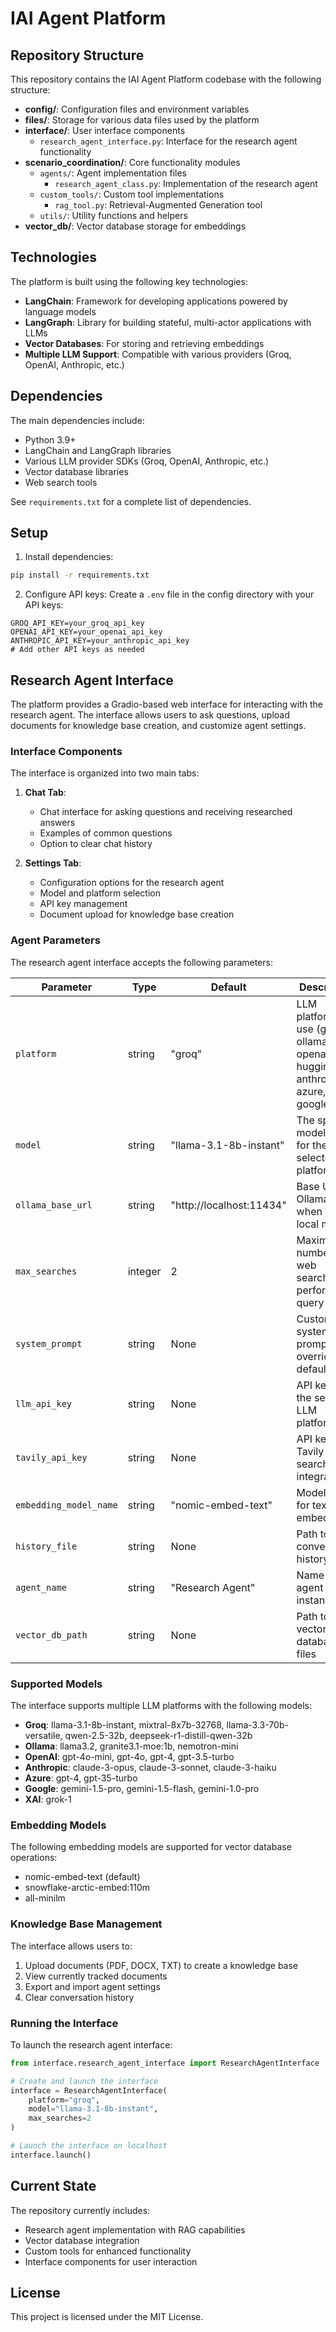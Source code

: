 # IAI Agent Platform

## Repository Structure

This repository contains the IAI Agent Platform codebase with the following structure:

- **config/**: Configuration files and environment variables
- **files/**: Storage for various data files used by the platform
- **interface/**: User interface components
  - `research_agent_interface.py`: Interface for the research agent functionality
- **scenario_coordination/**: Core functionality modules
  - `agents/`: Agent implementation files
    - `research_agent_class.py`: Implementation of the research agent
  - `custom_tools/`: Custom tool implementations
    - `rag_tool.py`: Retrieval-Augmented Generation tool
  - `utils/`: Utility functions and helpers
- **vector_db/**: Vector database storage for embeddings

## Technologies

The platform is built using the following key technologies:

- **LangChain**: Framework for developing applications powered by language models
- **LangGraph**: Library for building stateful, multi-actor applications with LLMs
- **Vector Databases**: For storing and retrieving embeddings
- **Multiple LLM Support**: Compatible with various providers (Groq, OpenAI, Anthropic, etc.)

## Dependencies

The main dependencies include:
- Python 3.9+
- LangChain and LangGraph libraries
- Various LLM provider SDKs (Groq, OpenAI, Anthropic, etc.)
- Vector database libraries
- Web search tools

See `requirements.txt` for a complete list of dependencies.

## Setup

1. Install dependencies:
```bash
pip install -r requirements.txt
```

2. Configure API keys:
Create a `.env` file in the config directory with your API keys:
```
GROQ_API_KEY=your_groq_api_key
OPENAI_API_KEY=your_openai_api_key
ANTHROPIC_API_KEY=your_anthropic_api_key
# Add other API keys as needed
```

## Research Agent Interface

The platform provides a Gradio-based web interface for interacting with the research agent. The interface allows users to ask questions, upload documents for knowledge base creation, and customize agent settings.

### Interface Components

The interface is organized into two main tabs:

1. **Chat Tab**:
   - Chat interface for asking questions and receiving researched answers
   - Examples of common questions
   - Option to clear chat history

2. **Settings Tab**:
   - Configuration options for the research agent
   - Model and platform selection
   - API key management
   - Document upload for knowledge base creation

### Agent Parameters

The research agent interface accepts the following parameters:

| Parameter | Type | Default | Description |
|-----------|------|---------|-------------|
| `platform` | string | "groq" | LLM platform to use (groq, ollama, openai, huggingface, anthropic, azure, google, xai) |
| `model` | string | "llama-3.1-8b-instant" | The specific model to use for the selected platform |
| `ollama_base_url` | string | "http://localhost:11434" | Base URL for Ollama API when using local models |
| `max_searches` | integer | 2 | Maximum number of web searches to perform per query |
| `system_prompt` | string | None | Custom system prompt to override the default |
| `llm_api_key` | string | None | API key for the selected LLM platform |
| `tavily_api_key` | string | None | API key for Tavily search integration |
| `embedding_model_name` | string | "nomic-embed-text" | Model to use for text embeddings |
| `history_file` | string | None | Path to store conversation history |
| `agent_name` | string | "Research Agent" | Name of the agent instance |
| `vector_db_path` | string | None | Path to store vector database files |

### Supported Models

The interface supports multiple LLM platforms with the following models:

- **Groq**: llama-3.1-8b-instant, mixtral-8x7b-32768, llama-3.3-70b-versatile, qwen-2.5-32b, deepseek-r1-distill-qwen-32b
- **Ollama**: llama3.2, granite3.1-moe:1b, nemotron-mini
- **OpenAI**: gpt-4o-mini, gpt-4o, gpt-4, gpt-3.5-turbo
- **Anthropic**: claude-3-opus, claude-3-sonnet, claude-3-haiku
- **Azure**: gpt-4, gpt-35-turbo
- **Google**: gemini-1.5-pro, gemini-1.5-flash, gemini-1.0-pro
- **XAI**: grok-1

### Embedding Models

The following embedding models are supported for vector database operations:

- nomic-embed-text (default)
- snowflake-arctic-embed:110m
- all-minilm

### Knowledge Base Management

The interface allows users to:

1. Upload documents (PDF, DOCX, TXT) to create a knowledge base
2. View currently tracked documents
3. Export and import agent settings
4. Clear conversation history

### Running the Interface

To launch the research agent interface:

```python
from interface.research_agent_interface import ResearchAgentInterface

# Create and launch the interface
interface = ResearchAgentInterface(
    platform="groq",
    model="llama-3.1-8b-instant",
    max_searches=2
)

# Launch the interface on localhost
interface.launch()
```

## Current State

The repository currently includes:
- Research agent implementation with RAG capabilities
- Vector database integration
- Custom tools for enhanced functionality
- Interface components for user interaction

## License

This project is licensed under the MIT License.
